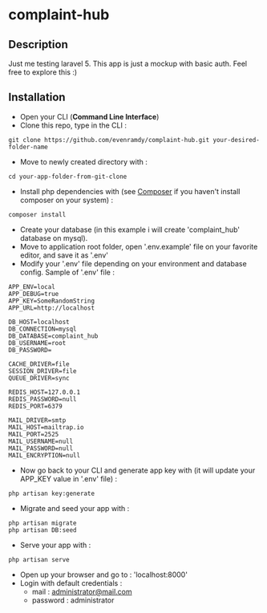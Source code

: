 # complaint-hub
## Description
Just me testing laravel 5. This app is just a mockup with basic auth. Feel free to explore this :)
## Installation
- Open your CLI (**Command Line Interface**)
- Clone this repo, type in the CLI : 
```
git clone https://github.com/evenramdy/complaint-hub.git your-desired-folder-name
```
- Move to newly created directory with :
```
cd your-app-folder-from-git-clone
```
- Install php dependencies with (see [Composer](https://getcomposer.org/download/) if you haven't install composer on your system) :
```
composer install
```
- Create your database (in this example i will create 'complaint_hub' database on mysql).
- Move to application root folder, open '.env.example' file on your favorite editor, and save it as '.env'
- Modify your '.env' file depending on your environment and database config. Sample of '.env' file :
```
APP_ENV=local
APP_DEBUG=true
APP_KEY=SomeRandomString
APP_URL=http://localhost

DB_HOST=localhost
DB_CONNECTION=mysql
DB_DATABASE=complaint_hub
DB_USERNAME=root
DB_PASSWORD=

CACHE_DRIVER=file
SESSION_DRIVER=file
QUEUE_DRIVER=sync

REDIS_HOST=127.0.0.1
REDIS_PASSWORD=null
REDIS_PORT=6379

MAIL_DRIVER=smtp
MAIL_HOST=mailtrap.io
MAIL_PORT=2525
MAIL_USERNAME=null
MAIL_PASSWORD=null
MAIL_ENCRYPTION=null
```
- Now go back to your CLI and generate app key with (it will update your APP_KEY value in '.env' file) :
```
php artisan key:generate
```
- Migrate and seed your app with :
```
php artisan migrate
php artisan DB:seed
```
- Serve your app with :
```
php artisan serve
```
- Open up your browser and go to : 'localhost:8000'
- Login with default credentials :
  * mail : administrator@mail.com
  * password : administrator
